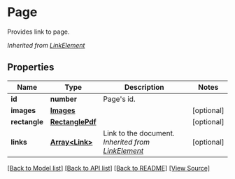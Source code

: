 ﻿# Page
Provides link to page.

*Inherited from [LinkElement](LinkElement.md)*
## Properties
Name | Type | Description | Notes
------------ | ------------- | ------------- | -------------
**id** | **number** | Page's id. | 
**images** | [**Images**](Images.md) |  | [optional]
**rectangle** | [**RectanglePdf**](RectanglePdf.md) |  | [optional]
**links** | [**Array&lt;Link&gt;**](Link.md) | Link to the document.<br />*Inherited from [LinkElement](LinkElement.md)* | [optional]

[[Back to Model list]](../README.md#documentation-for-models) [[Back to API list]](../README.md#documentation-for-api-endpoints) [[Back to README]](../README.md) [[View Source]](../src/models/page.ts)

